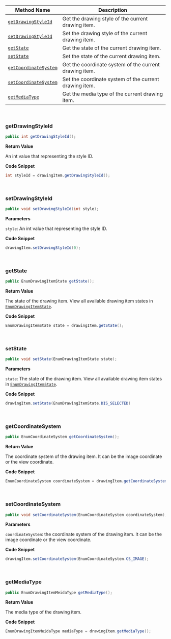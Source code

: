 

| Method Name | Description |
| ----------- | ----------- |
| [`getDrawingStyleId`](#getdrawingstyleid) | Get the drawing style of the current drawing item. |
| [`setDrawingStyleId`](#setdrawingstyleid) | Set the drawing style of the current drawing item. |
| [`getState`](#getstate) | Get the state of the current drawing item. |
| [`setState`](#setstate) | Set the state of the current drawing item. |
| [`getCoordinateSystem`](#getcoordinatesystem) | Get the coordinate system of the current drawing item. |
| [`setCoordinateSystem`](#setcoordinatesystem) | Set the coordinate system of the current drawing item. |
| [`getMediaType`](#getmediatype) | Get the media type of the current drawing item. |

&nbsp;

### getDrawingStyleId

```java
public int getDrawingStyleId();
```

**Return Value**

An int value that representing the style ID.

**Code Snippet**

```java
int styleId = drawingItem.getDrawingStyleId();
```

&nbsp;

### setDrawingStyleId

```java
public void setDrawingStyleId(int style);
```

**Parameters**

`style`: An int value that representing the style ID.

**Code Snippet**

```java
drawingItem.setDrawingStyleId(0);
```

&nbsp;

### getState

```java
public EnumDrawingItemState getState();
```

**Return Value**

The state of the drawing item. View all available drawing item states in [`EnumDrawingItemState`]().

**Code Snippet**

```java
EnumDrawingItemState state = drawingItem.getState();
```

&nbsp;

### setState

```java
public void setState(EnumDrawingItemState state);
```

**Parameters**

`state`: The state of the drawing item. View all available drawing item states in [`EnumDrawingItemState`]().

**Code Snippet**

```java
drawingItem.setState(EnumDrawingItemState.DIS_SELECTED)
```

&nbsp;

### getCoordinateSystem

```java
public EnumCoordinateSystem getCoordinateSystem();
```

**Return Value**

The coordinate system of the drawing item. It can be the image coordinate or the view coordinate.

**Code Snippet**

```java
EnumCoordinateSystem coordinateSystem = drawingItem.getCoordinateSystem();
```

&nbsp;

### setCoordinateSystem

```java
public void setCoordinateSystem(EnumCoordinateSystem coordinateSystem);
```

**Parameters**

`coordinateSystem`: the coordinate system of the drawing item. It can be the image coordinate or the view coordinate.

**Code Snippet**

```java
drawingItem.setCoordinateSystem(EnumCoordinateSystem.CS_IMAGE);
```

&nbsp;

### getMediaType

```java
public EnumDrawingItemMeidaType getMediaType();
```

**Return Value**

The media type of the drawing item.

**Code Snippet**

```java
EnumDrawingItemMeidaType mediaType = drawingItem.getMediaType();
```

